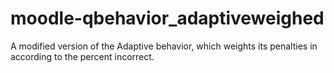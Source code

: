 moodle-qbehavior_adaptiveweighed
================================

A modified version of the Adaptive behavior, which weights its penalties in according to the percent incorrect.